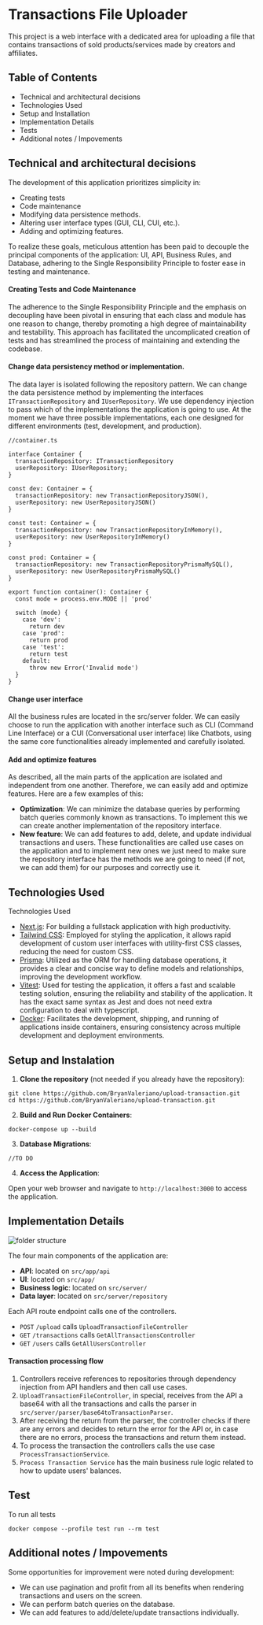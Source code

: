 # Transactions File Uploader

This project is a web interface with a dedicated area for uploading a file that contains transactions of sold products/services made by creators and affiliates.

## Table of Contents
* Technical and architectural decisions
* Technologies Used
* Setup and Installation
* Implementation Details
* Tests
* Additional notes / Impovements

## Technical and architectural decisions
The development of this application prioritizes simplicity in:

- Creating tests
- Code maintenance
- Modifying data persistence methods.
- Altering user interface types (GUI, CLI, CUI, etc.).
- Adding and optimizing features.

To realize these goals, meticulous attention has been paid to decouple the principal components of the application: UI, API, Business Rules, and Database, adhering to the Single Responsibility Principle to foster ease in testing and maintenance.

#### Creating Tests and Code Maintenance
The adherence to the Single Responsibility Principle and the emphasis on decoupling have been pivotal in ensuring that each class and module has one reason to change, thereby promoting a high degree of maintainability and testability. This approach has facilitated the uncomplicated creation of tests and has streamlined the process of maintaining and extending the codebase.


#### Change data persistency method or implementation.
The data layer is isolated following the repository pattern. We can change the data persistence method by implementing the interfaces `ITransactionRepository` and `IUserRepository`. We use dependency injection to pass which of the implementations the application is going to use. At the moment we have three possible implementations, each one designed for different environments (test, development, and production).

```
//container.ts

interface Container {
  transactionRepository: ITransactionRepository
  userRepository: IUserRepository;
}

const dev: Container = {
  transactionRepository: new TransactionRepositoryJSON(),
  userRepository: new UserRepositoryJSON()
}

const test: Container = {
  transactionRepository: new TransactionRepositoryInMemory(),
  userRepository: new UserRepositoryInMemory()
}

const prod: Container = {
  transactionRepository: new TransactionRepositoryPrismaMySQL(),
  userRepository: new UserRepositoryPrismaMySQL()
}

export function container(): Container {
  const mode = process.env.MODE || 'prod'

  switch (mode) {
    case 'dev':
      return dev
    case 'prod':
      return prod
    case 'test':
      return test
    default:
      throw new Error('Invalid mode')
  }
}
```

#### Change user interface
All the business rules are located in the src/server folder. 
We can easily choose to run the application with another interface such as CLI (Command Line Interface) or a CUI (Conversational user interface) like Chatbots, using the same core functionalities already implemented and carefully isolated.

#### Add and optimize features
As described, all the main parts of the application are isolated and independent from one another. Therefore, we can easily add and optimize features. Here are a few examples of this:
- **Optimization**: We can minimize the database queries by performing batch queries commonly known as transactions. To implement this we can create another implementation of the repository interface.
- **New feature**: We can add features to add, delete, and update individual transactions and users. These functionalities are called use cases on the application and to implement new ones we just need to make sure the repository interface has the methods we are going to need (if not, we can add them) for our purposes and correctly use it.

## Technologies Used
Technologies Used

* [Next.js](https://nextjs.org/): For building a fullstack application with high productivity.
* [Tailwind CSS](https://tailwindcss.com): Employed for styling the application, it allows rapid development of custom user interfaces with utility-first CSS classes, reducing the need for custom CSS. 
* [Prisma](https://www.prisma.io/): Utilized as the ORM for handling database operations, it provides a clear and concise way to define models and relationships, improving the development workflow.
* [Vitest](https://vitest.dev/): Used for testing the application, it offers a fast and scalable testing solution, ensuring the reliability and stability of the application. It has the exact same syntax as Jest and does not need extra configuration to deal with typescript.
* [Docker](https://www.docker.com/): Facilitates the development, shipping, and running of applications inside containers, ensuring consistency across multiple development and deployment environments.

## Setup and Instalation
1. **Clone the repository** (not needed if you already have the repository):

```
git clone https://github.com/BryanValeriano/upload-transaction.git
cd https://github.com/BryanValeriano/upload-transaction.git
```
2. **Build and Run Docker Containers**:

```
docker-compose up --build
```
3. **Database Migrations**:

```
//TO DO
```
4. **Access the Application**:

Open your web browser and navigate to ```http://localhost:3000``` to access the application.


## Implementation Details
![folder structure](public/folder_structure.png)

The four main components of the application are:
- **API**: located on `src/app/api`
- **UI**: located on `src/app/`
- **Business logic**: located on `src/server/`
- **Data layer**: located on `src/server/repository`

Each API route endpoint calls one of the controllers.
- `POST` `/upload` calls `UploadTransactionFileController`
- `GET` `/transactions` calls `GetAllTransactionsController`
- `GET` `/users` calls `GetAllUsersController`

#### Transaction processing flow
1. Controllers receive references to repositories through dependency injection from API handlers and then call use cases.
2. `UploadTransactionFileController`, in special, receives from the API a base64 with all the transactions and calls the parser in `src/server/parser/base64toTransactionParser`.
3. After receiving the return from the parser, the controller checks if there are any errors and decides to return the error for the API or, in case there are no errors, process the transactions and return them instead.
4. To process the transaction the controllers calls the use case `ProcessTransactionService`.
5. `Process Transaction Service` has the main business rule logic related to how to update users' balances.

## Test
To run all tests
```
docker compose --profile test run --rm test
```

## Additional notes / Impovements
Some opportunities for improvement were noted during development:
- We can use pagination and profit from all its benefits when rendering transactions and users on the screen.
- We can perform batch queries on the database.
- We can add features to add/delete/update transactions individually.

